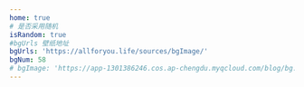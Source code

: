 ```yaml
---
home: true
# 是否采用随机
isRandom: true
#bgUrls 壁纸地址
bgUrls: 'https://allforyou.life/sources/bgImage/'
bgNum: 58
# bgImage: 'https://app-1301386246.cos.ap-chengdu.myqcloud.com/blog/bg.jpg'
---
```

